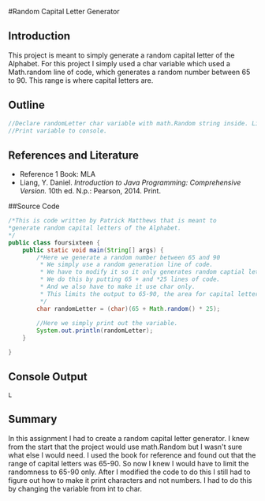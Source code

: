 #Random Capital Letter Generator

## Introduction
This project is meant to simply generate a random capital letter of the Alphabet. For this project I simply used a char variable which used a Math.random line of code, which generates a random number between 65 to 90. This range is where capital letters are.

## Outline
```java
//Declare randomLetter char variable with math.Random string inside. Limited to 65 - 90.
//Print variable to console.
```

## References and Literature
*   Reference 1 Book: MLA
   *   Liang, Y. Daniel. *Introduction to Java Programming: Comprehensive Version.* 10th ed. N.p.: Pearson, 2014. Print. 


##Source Code
```java
/*This is code written by Patrick Matthews that is meant to 
*generate random capital letters of the Alphabet. 
*/
public class foursixteen {
	public static void main(String[] args) {
		/*Here we generate a random number between 65 and 90
		 * We simply use a random generation line of code.
		 * We have to modify it so it only generates random captial letters.
		 * We do this by putting 65 + and *25 lines of code.
		 * And we also have to make it use char only.
		 * This limits the output to 65-90, the area for capital letters.
		 */
		char randomLetter = (char)(65 + Math.random() * 25);
		
	    //Here we simply print out the variable.
		System.out.println(randomLetter);
	}

}
```

## Console Output
```
L
```

## Summary
In this assignment I had to create a random capital letter generator. I knew from the start that the project would use math.Random but I wasn't sure what else I would need. I used the book for reference and found out that the range of capital letters was 65-90. So now I knew I would have to limit the randomness to 65-90 only. After I modified the code to do this I still had to figure out how to make it print characters and not numbers. I had to do this by changing the variable from int to char.